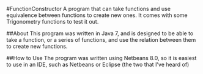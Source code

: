 #FunctionConstructor
    A program that can take functions and use equivalence between functions to create new ones. It comes with some Trigonometry functions to test it out. 

##About
    This program was written in Java 7, and is designed to be able to take a function, or a series of functions, and use the relation between them to create new functions.

##How to Use
    The program was written using Netbeans 8.0, so it is easiest to use in an IDE, such as Netbeans or Eclipse (the two that I've heard of)
